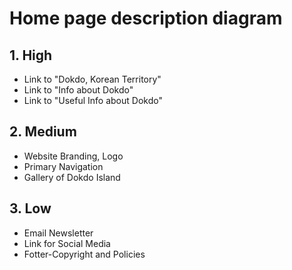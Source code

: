 # Home page description diagram

## 1. High

- Link to "Dokdo, Korean Territory"
- Link to "Info about Dokdo"
- Link to "Useful Info about Dokdo"


## 2. Medium

- Website Branding, Logo
- Primary Navigation
- Gallery of Dokdo Island

## 3. Low

- Email Newsletter
- Link for Social Media
- Fotter-Copyright and Policies